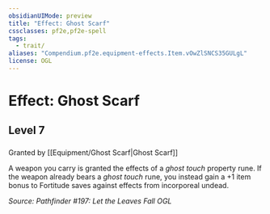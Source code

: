 ```yaml
---
obsidianUIMode: preview
title: "Effect: Ghost Scarf"
cssclasses: pf2e,pf2e-spell
tags:
  - trait/
aliases: "Compendium.pf2e.equipment-effects.Item.vOwZlSNCS35GULgL"
license: OGL
---
```

# Effect: Ghost Scarf
## Level 7
### 






Granted by [[Equipment/Ghost Scarf|Ghost Scarf]]

A weapon you carry is granted the effects of a _ghost touch_ property rune. If the weapon already bears a _ghost touch_ rune, you instead gain a +1 item bonus to Fortitude saves against effects from incorporeal undead.

*Source: Pathfinder #197: Let the Leaves Fall*
*OGL*